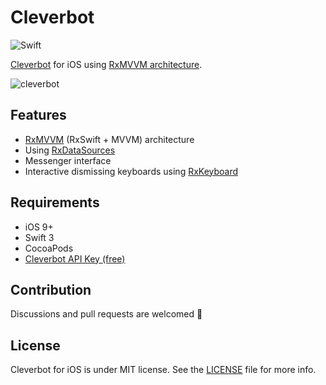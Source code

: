 # Cleverbot

![Swift](https://img.shields.io/badge/Swift-3.0-orange.svg)

[Cleverbot](https://www.cleverbot.com/) for iOS using [RxMVVM architecture](https://github.com/devxoul/RxMVVM).

![cleverbot](https://cloud.githubusercontent.com/assets/931655/23445337/14bc4afc-fe7e-11e6-81ca-7ceb49c16ebe.png)

## Features

* [RxMVVM](https://github.com/devxoul/RxMVVM) (RxSwift + MVVM) architecture
* Using [RxDataSources](https://github.com/RxSwiftCommunity/RxDataSources)
* Messenger interface
* Interactive dismissing keyboards using [RxKeyboard](https://github.com/RxSwiftCommunity/RxKeyboard)

## Requirements

* iOS 9+
* Swift 3
* CocoaPods
* [Cleverbot API Key (free)](https://www.cleverbot.com/api/)

## Contribution

Discussions and pull requests are welcomed 💖

## License

Cleverbot for iOS is under MIT license. See the [LICENSE](LICENSE) file for more info.
